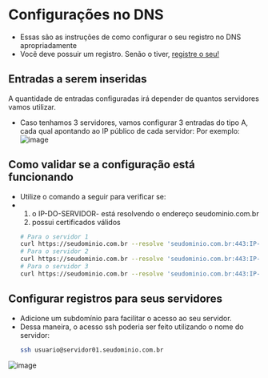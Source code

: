 # Configurações no DNS
- Essas são as instruções de como configurar o seu registro no DNS apropriadamente
- Você deve possuir um registro. Senão o tiver, [registre o seu!](https://registro.br/)

## Entradas a serem inseridas
A quantidade de entradas configuradas irá depender de quantos servidores vamos utilizar.
- Caso tenhamos 3 servidores, vamos configurar 3 entradas do tipo A, cada qual apontando ao IP público de cada servidor:
Por exemplo:
![image](https://github.com/user-attachments/assets/0e6665dc-0d9a-4a18-8f7a-18d5b24531d6)


## Como validar se a configuração está funcionando
- Utilize o comando a seguir para verificar se:
- 1) o IP-DO-SERVIDOR- está resolvendo o endereço seudominio.com.br
  2) possui certificados válidos
  ```bash
  # Para o servidor 1
  curl https://seudominio.com.br --resolve 'seudominio.com.br:443:IP-DO-SERVIDOR-1'
  # Para o servidor 2
  curl https://seudominio.com.br --resolve 'seudominio.com.br:443:IP-DO-SERVIDOR-2'
  # Para o servidor 3
  curl https://seudominio.com.br --resolve 'seudominio.com.br:443:IP-DO-SERVIDOR-3'
  ```

## Configurar registros para seus servidores
- Adicione um subdomínio para facilitar o acesso ao seu servidor.
- Dessa maneira, o acesso ssh poderia ser feito utilizando o nome do servidor:
  ```bash
  ssh usuario@servidor01.seudominio.com.br
  ```

![image](https://github.com/user-attachments/assets/fa522441-5b14-431d-a5c5-397dabb01e20)
